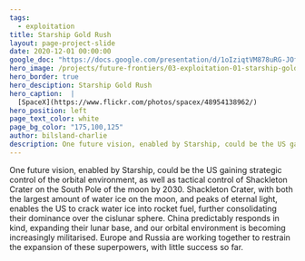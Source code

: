 ```yaml
---
tags:
  - exploitation
title: Starship Gold Rush
layout: page-project-slide
date: 2020-12-01 00:00:00
google_doc: "https://docs.google.com/presentation/d/1oIziqtVM878uRG-JOfrQNvGFsQWKP_S_W8cLkhQlXvA/edit#slide=id.g8cac20a276_4_76"
hero_image: /projects/future-frontiers/03-exploitation-01-starship-gold-rush-02.jpg
hero_border: true
hero_desciption: Starship Gold Rush
hero_caption:  |
  [SpaceX](https://www.flickr.com/photos/spacex/48954138962/)
hero_position: left
page_text_color: white
page_bg_color: "175,100,125"
author: bilsland-charlie
description: One future vision, enabled by Starship, could be the US gaining strategic control of the orbital environment, as well as tactical control of Shackleton Crater on the South Pole of the moon by 2030.
---
```

One future vision, enabled by Starship, could be the US gaining strategic control of the orbital environment, as well as tactical control of Shackleton Crater on the South Pole of the moon by 2030. Shackleton Crater, with both the largest amount of water ice on the moon, and peaks of eternal light, enables the US to crack water ice into rocket fuel, further consolidating their dominance over the cislunar sphere. China predictably responds in kind, expanding their lunar base, and our orbital environment is becoming increasingly militarised. Europe and Russia are working together to restrain the expansion of these superpowers, with little success so far.
